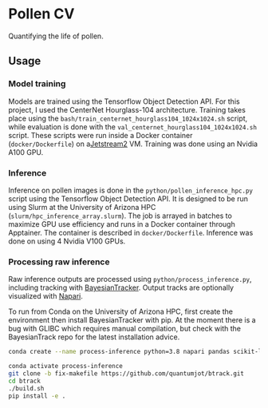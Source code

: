 # Pollen CV
Quantifying the life of pollen.

## Usage

### Model training
Models are trained using the Tensorflow Object Detection API. For this project, I used the CenterNet Hourglass-104 architecture. Training takes place using the `bash/train_centernet_hourglass104_1024x1024.sh` script, while evaluation is done with the `val_centernet_hourglass104_1024x1024.sh` script. These scripts were run inside a Docker container (`docker/Dockerfile`) on a[Jetstream2](https://jetstream-cloud.org/index.html) VM. Training was done using an Nvidia A100 GPU.

### Inference
Inference on pollen images is done in the `python/pollen_inference_hpc.py` script using the Tensorflow Object Detection API. It is designed to be run using Slurm at the University of Arizona HPC (`slurm/hpc_inference_array.slurm`). The job is arrayed in batches to maximize GPU use efficiency and runs in a Docker container through Apptainer. The container is described in `docker/Dockerfile`. Inference was done on using 4 Nvidia V100 GPUs.

### Processing raw inference
Raw inference outputs are processed using `python/process_inference.py`, including tracking with [BayesianTracker](https://github.com/quantumjot/BayesianTracker). Output tracks are optionally visualized with [Napari](https://napari.org/stable/).

To run from Conda on the University of Arizona HPC, first create the environment then install BayesianTracker with pip. At the moment there is a bug with GLIBC which requires manual compilation, but check with the BayesianTrack repo for the latest installation advice.
```bash
conda create --name process-inference python=3.8 napari pandas scikit-learn
```

```bash
conda activate process-inference
git clone -b fix-makefile https://github.com/quantumjot/btrack.git
cd btrack
./build.sh
pip install -e .
```
